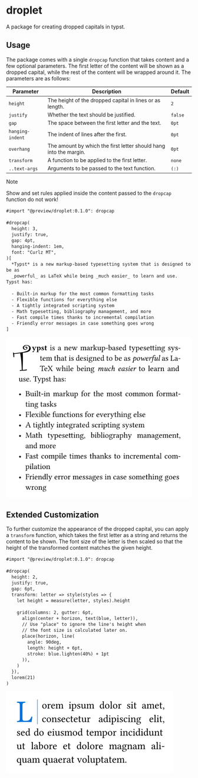 # droplet
A package for creating dropped capitals in typst.

## Usage
The package comes with a single `dropcap` function that takes content and a few optional parameters. The first letter of the content will be shown as a dropped capital, while the rest of the content will be wrapped around it. The parameters are as follows:

| Parameter        | Description                                                       | Default |
|------------------|-------------------------------------------------------------------|---------|
| `height`         | The height of the dropped capital in lines or as length.          | `2`     |
| `justify`        | Whether the text should be justified.                             | `false` |
| `gap`            | The space between the first letter and the text.                  | `0pt`   |
| `hanging-indent` | The indent of lines after the first.                              | `0pt`   |
| `overhang`       | The amount by which the first letter should hang into the margin. | `0pt`   |
| `transform`      | A function to be applied to the first letter.                     | `none`  |
| `..text-args`    | Arguments to be passed to the text function.                      | `(:)`   |

> [!NOTE]
> Show and set rules applied inside the content passed to the `dropcap` function do not work!

```typ
#import "@preview/droplet:0.1.0": dropcap

#dropcap(
  height: 3,
  justify: true,
  gap: 4pt,
  hanging-indent: 1em,
  font: "Curlz MT",
)[
  *Typst* is a new markup-based typesetting system that is designed to be as
  _powerful_ as LaTeX while being _much easier_ to learn and use. Typst has:

  - Built-in markup for the most common formatting tasks
  - Flexible functions for everything else
  - A tightly integrated scripting system
  - Math typesetting, bibliography management, and more
  - Fast compile times thanks to incremental compilation
  - Friendly error messages in case something goes wrong
]
```

![Result of example code.](assets/example.svg)

## Extended Customization
To further customize the appearance of the dropped capital, you can apply a `transform` function, which takes the first letter as a string and returns the content to be shown. The font size of the letter is then scaled so that the height of the transformed content matches the given height.

```typ
#import "@preview/droplet:0.1.0": dropcap

#dropcap(
  height: 2,
  justify: true,
  gap: 6pt,
  transform: letter => style(styles => {
    let height = measure(letter, styles).height

    grid(columns: 2, gutter: 6pt,
      align(center + horizon, text(blue, letter)),
      // Use "place" to ignore the line's height when
      // the font size is calculated later on.
      place(horizon, line(
        angle: 90deg,
        length: height + 6pt,
        stroke: blue.lighten(40%) + 1pt
      )),
    )
  }),
  lorem(21)
)

```

![Result of example code.](assets/example-transform.svg)
